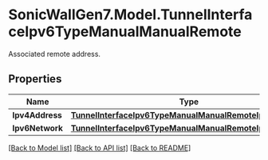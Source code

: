# SonicWallGen7.Model.TunnelInterfaceIpv6TypeManualManualRemote
Associated remote address.

## Properties

Name | Type | Description | Notes
------------ | ------------- | ------------- | -------------
**Ipv4Address** | [**TunnelInterfaceIpv6TypeManualManualRemoteIpv4Address**](TunnelInterfaceIpv6TypeManualManualRemoteIpv4Address.md) |  | [optional] 
**Ipv6Network** | [**TunnelInterfaceIpv6TypeManualManualRemoteIpv6Network**](TunnelInterfaceIpv6TypeManualManualRemoteIpv6Network.md) |  | [optional] 

[[Back to Model list]](../README.md#documentation-for-models) [[Back to API list]](../README.md#documentation-for-api-endpoints) [[Back to README]](../README.md)

